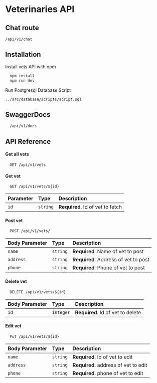# Veterinaries API

## Chat route

```http
/api/v1/chat
```

## Installation

Install vets API with npm

```bash
  npm install
  npm run dev
```

Run Postgresql Database Script

```http
../src/database/scripts/script.sql
```

## SwaggerDocs

```http
  /api/v1/docs
```

## API Reference

#### Get all vets

```http
  GET /api/v1/vets
```

#### Get vet

```http
  GET /api/v1/vets/${id}
```

| Parameter | Type     | Description                      |
| :-------- | :------- | :------------------------------- |
| `id`      | `string` | **Required**. Id of vet to fetch |

#### Post vet

```http
  POST /api/v1/vets/
```

| Body Parameter | Type     | Description                          |
| :------------- | :------- | :----------------------------------- |
| `name`         | `string` | **Required**. Name of vet to post    |
| `address`      | `string` | **Required**. Address of vet to post |
| `phone`        | `string` | **Required**. Phone of vet to post   |

#### Delete vet

```http
  DELETE /api/v1/vets/${id}
```

| Body Parameter | Type      | Description                       |
| :------------- | :-------- | :-------------------------------- |
| `id`           | `integer` | **Required**. Id of vet to delete |

#### Edit vet

```http
  Put /api/v1/vets/${id}
```

| Body Parameter | Type     | Description                          |
| :------------- | :------- | :----------------------------------- |
| `name`         | `string` | **Required**. Id of vet to edit      |
| `address`      | `string` | **Required**. address of vet to edit |
| `phone`        | `string` | **Required**. phone of vet to edit   |
